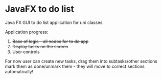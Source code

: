 # JavaFX to do list
Java FX GUI to do list application for uni classes

Application progress:
1. ~~Base of logic - all nodes for to do app~~
2. ~~Display tasks on the screen~~
3. ~~User controls~~

For now user can create new tasks, drag them into subtasks/other sections mark them as done/unmark them - they will move to correct sections automatically!



